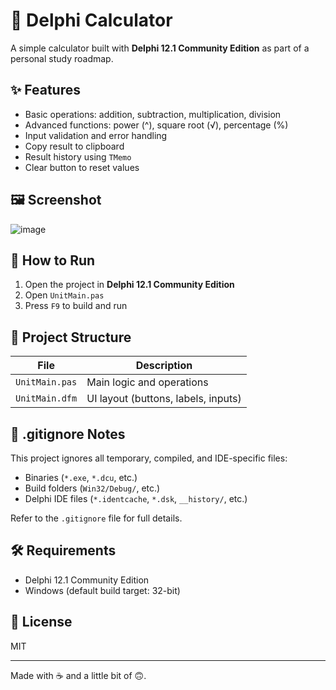 # 🧮 Delphi Calculator

A simple calculator built with **Delphi 12.1 Community Edition** as part of a personal study roadmap.

## ✨ Features
- Basic operations: addition, subtraction, multiplication, division
- Advanced functions: power (^), square root (√), percentage (%)
- Input validation and error handling
- Copy result to clipboard
- Result history using `TMemo`
- Clear button to reset values

## 🖼️ Screenshot
![image](https://github.com/user-attachments/assets/086dc59d-50c6-457b-8a1b-698028f6d508)

## 🚀 How to Run
1. Open the project in **Delphi 12.1 Community Edition**
2. Open `UnitMain.pas`
3. Press `F9` to build and run

## 📁 Project Structure
| File | Description |
|------|-------------|
| `UnitMain.pas` | Main logic and operations |
| `UnitMain.dfm` | UI layout (buttons, labels, inputs) |

## 📄 .gitignore Notes
This project ignores all temporary, compiled, and IDE-specific files:
- Binaries (`*.exe`, `*.dcu`, etc.)
- Build folders (`Win32/Debug/`, etc.)
- Delphi IDE files (`*.identcache`, `*.dsk`, `__history/`, etc.)

Refer to the `.gitignore` file for full details.

## 🛠️ Requirements
- Delphi 12.1 Community Edition
- Windows (default build target: 32-bit)

## 📃 License
MIT

---
Made with ☕ and a little bit of 🙃.
